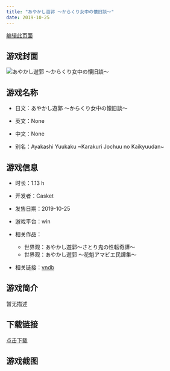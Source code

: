 ```yaml
---
title: "あやかし遊郭 ～からくり女中の懐旧談～"
date: 2019-10-25
---
```

[编辑此页面](https://github.com/ACG-3/ADV3-source/blob/main/source/_posts/%E3%81%82%E3%82%84%E3%81%8B%E3%81%97%E9%81%8A%E9%83%AD%20%EF%BD%9E%E3%81%8B%E3%82%89%E3%81%8F%E3%82%8A%E5%A5%B3%E4%B8%AD%E3%81%AE%E6%87%90%E6%97%A7%E8%AB%87%EF%BD%9E.md)

## 游戏封面

![あやかし遊郭 ～からくり女中の懐旧談～](https%3A//pan.timero.xyz/onedrive/img_lib_001/%E3%81%82%E3%82%84%E3%81%8B%E3%81%97%E9%81%8A%E9%83%AD%20%EF%BD%9E%E3%81%8B%E3%82%89%E3%81%8F%E3%82%8A%E5%A5%B3%E4%B8%AD%E3%81%AE%E6%87%90%E6%97%A7%E8%AB%87%EF%BD%9E_cover.avif)


## 游戏名称

- 日文：あやかし遊郭 ～からくり女中の懐旧談～
- 英文：None
- 中文：None

- 别名：Ayakashi Yuukaku ~Karakuri Jochuu no Kaikyuudan~


## 游戏信息

- 时长：1.13 h
- 开发者：Casket
- 发售日期：2019-10-25
- 游戏平台：win
- 相关作品：
   - 世界观：あやかし遊郭～さとり鬼の性転奇譚～
   - 世界观：あやかし遊郭 ～花魁アマビエ民譚集～

- 相关链接：[vndb](https://vndb.org/v26463)


## 游戏简介

暂无描述


## 下载链接

[点击下载](https://pan.timero.xyz/onedrive/adv_lib_001/%E3%81%82%E3%82%84%E3%81%8B%E3%81%97%E9%81%8A%E9%83%AD%20%EF%BD%9E%E3%81%8B%E3%82%89%E3%81%8F%E3%82%8A%E5%A5%B3%E4%B8%AD%E3%81%AE%E6%87%90%E6%97%A7%E8%AB%87%EF%BD%9E)


## 游戏截图


